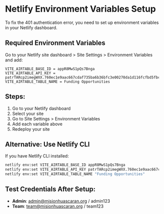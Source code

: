 # Netlify Environment Variables Setup

To fix the 401 authentication error, you need to set up environment variables in your Netlify dashboard.

## Required Environment Variables

Go to your Netlify site dashboard > Site Settings > Environment Variables and add:

```
VITE_AIRTABLE_BASE_ID = appR8MwS1pQs7Bnga
VITE_AIRTABLE_API_KEY = patrTARcp2imegWXX.760ec1e9aac667cdaf735ba6b36bfc3e00270da1d116fcfbd5fbc77b103577e0
VITE_AIRTABLE_TABLE_NAME = Funding Opportunities
```

## Steps:

1. Go to your Netlify dashboard
2. Select your site
3. Go to Site Settings > Environment Variables
4. Add each variable above
5. Redeploy your site

## Alternative: Use Netlify CLI

If you have Netlify CLI installed:

```bash
netlify env:set VITE_AIRTABLE_BASE_ID appR8MwS1pQs7Bnga
netlify env:set VITE_AIRTABLE_API_KEY patrTARcp2imegWXX.760ec1e9aac667cdaf735ba6b36bfc3e00270da1d116fcfbd5fbc77b103577e0
netlify env:set VITE_AIRTABLE_TABLE_NAME "Funding Opportunities"
```

## Test Credentials After Setup:

- **Admin**: admin@misionhuascaran.org / admin123
- **Team**: team@misionhuascaran.org / team123